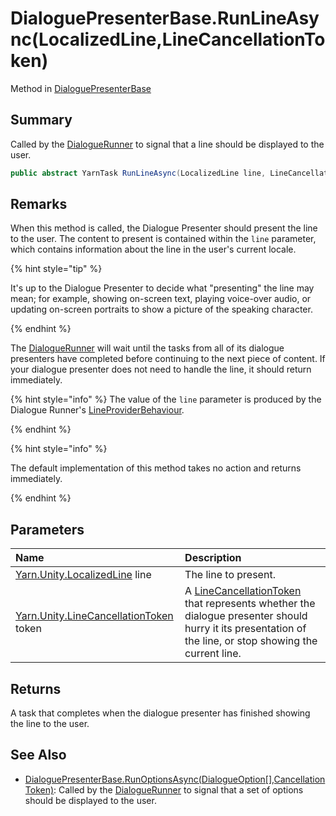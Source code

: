 # DialoguePresenterBase.RunLineAsync(LocalizedLine,LineCancellationToken)

Method in [DialoguePresenterBase](/docs/api/csharp/yarn.unity.dialoguepresenterbase.md)

## Summary


Called by the  <a href="yarn.unity.dialoguerunner.md">DialogueRunner</a>  to signal that a line
should be displayed to the user.


```csharp
public abstract YarnTask RunLineAsync(LocalizedLine line, LineCancellationToken token);
```

## Remarks

<p>
When this method is called, the Dialogue Presenter should present the
line to the user. The content to present is contained within the
<code>line</code> parameter, which contains information about
the line in the user's current locale.
</p> <p>
{% hint style="tip" %}

It's up to the Dialogue Presenter to decide what "presenting" the line
may mean; for example, showing on-screen text, playing voice-over
audio, or updating on-screen portraits to show a picture of the
speaking character.

{% endhint %}
</p> <p>
The <a href="yarn.unity.dialoguerunner.md">DialogueRunner</a> will wait until the tasks from all
of its dialogue presenters have completed before continuing to the next
piece of content. If your dialogue presenter does not need to handle the
line, it should return immediately.
</p> <p>
{% hint style="info" %}
The value of the <code>line</code>
parameter is produced by the Dialogue Runner's <a href="yarn.unity.lineproviderbehaviour.md">LineProviderBehaviour</a>.

{% endhint %}
</p> <p>
{% hint style="info" %}

The default implementation of this method takes no action and
returns immediately.

{% endhint %}
</p>

## Parameters

|Name|Description|
|:---|:---|
|[Yarn.Unity.LocalizedLine](/docs/api/csharp/yarn.unity.localizedline.md) line|The line to present.|
|[Yarn.Unity.LineCancellationToken](/docs/api/csharp/yarn.unity.linecancellationtoken.md) token|A  <a href="yarn.unity.linecancellationtoken.md">LineCancellationToken</a>  that represents whether the dialogue presenter should hurry it its presentation of the line, or stop showing the current line.|

## Returns

A task that completes when the dialogue presenter has finished
showing the line to the user.

## See Also

* [DialoguePresenterBase.RunOptionsAsync\(DialogueOption\[\],CancellationToken\)](/docs/api/csharp/yarn.unity.dialoguepresenterbase.runoptionsasync.md): Called by the  <a href="yarn.unity.dialoguerunner.md">DialogueRunner</a>  to signal that a set of options should be displayed to the user.

